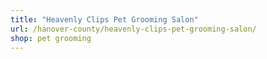 ```yaml
---
title: "Heavenly Clips Pet Grooming Salon"
url: /hanover-county/heavenly-clips-pet-grooming-salon/
shop: pet grooming
---
```

